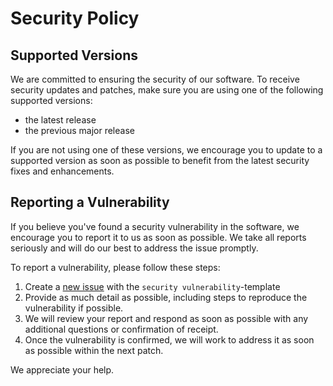# Security Policy

## Supported Versions

We are committed to ensuring the security of our software. To receive security updates and patches, make sure you are using one of the following supported versions:

- the latest release
- the previous major release

If you are not using one of these versions, we encourage you to update to a supported version as soon as possible to benefit from the latest security fixes and enhancements.

## Reporting a Vulnerability

If you believe you've found a security vulnerability in the software, we encourage you to report it to us as soon as possible. We take all reports seriously and will do our best to address the issue promptly.

To report a vulnerability, please follow these steps:

1. Create a [new issue](https://github.com/grb-technik/aula-assistant/issues/new/choose) with the `security vulnerability`-template
2. Provide as much detail as possible, including steps to reproduce the vulnerability if possible.
3. We will review your report and respond as soon as possible with any additional questions or confirmation of receipt.
4. Once the vulnerability is confirmed, we will work to address it as soon as possible within the next patch.

We appreciate your help.
